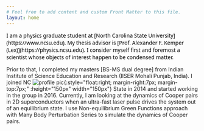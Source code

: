 ```yaml
---
# Feel free to add content and custom Front Matter to this file.
layout: home
---
```


<span style="color:black; font-family:Sans; font-size: 1em;">
I am a physics graduate student at [North Carolina State University](https://www.ncsu.edu). My
thesis advisor is [Prof. Alexander F. Kemper (Lex)](https://physics.ncsu.edu). I consider myself first and foremost a
scientist whose objects of interest happen to be condensed matter.
</span>

Prior to that, I completed my masters [BS-MS dual degree] from Indian Institute
of Science Education and Research (IISER Mohali Punjab, India). I joined NC
![profile pic](../images/profile.png){:style="float:right; margin-right:7px; margin-top:7px;" :height="150px" width="150px"}
State in 2014 and started working in the group in 2016. Currently, I am
looking at the dynamics of Cooper pairs in 2D superconductors when an
ultra-fast laser pulse drives the system out of an equilibrium state. I use
Non-equilibrium Green Functions approach with Many Body Perturbation Series
to simulate the dynamics of Cooper pairs.
